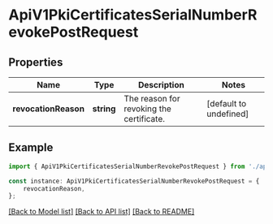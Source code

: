 # ApiV1PkiCertificatesSerialNumberRevokePostRequest


## Properties

Name | Type | Description | Notes
------------ | ------------- | ------------- | -------------
**revocationReason** | **string** | The reason for revoking the certificate. | [default to undefined]

## Example

```typescript
import { ApiV1PkiCertificatesSerialNumberRevokePostRequest } from './api';

const instance: ApiV1PkiCertificatesSerialNumberRevokePostRequest = {
    revocationReason,
};
```

[[Back to Model list]](../README.md#documentation-for-models) [[Back to API list]](../README.md#documentation-for-api-endpoints) [[Back to README]](../README.md)
